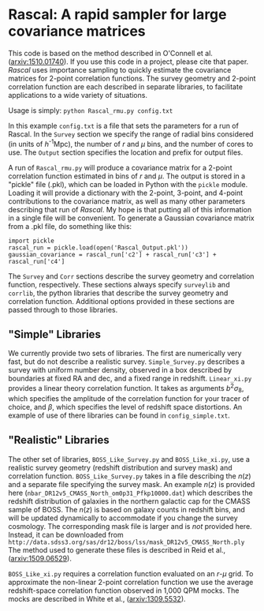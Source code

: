 # Rascal: A rapid sampler for large covariance matrices

This code is based on the method described in O'Connell et al. ([arxiv:1510.01740](https://arxiv.org/abs/1510.01740)). 
If you use this code in a project, please cite that paper.
*Rascal* uses importance sampling to quickly estimate the covariance matrices for 2-point correlation functions.
The survey geometry and 2-point correlation function are each described in separate libraries,
to facilitate applications to a wide variety of situations.

Usage is simply:
`python Rascal_rmu.py config.txt`

In this example `config.txt` is a file that sets the parameters for a run of Rascal. In the 
`Survey` section we specify the range of radial bins considered (in units of *h*<sup>-1</sup>Mpc),
the number of *r* and *μ* bins, and the number of cores to use. The `Output` section specifies 
the location and prefix for output files.

A run of `Rascal_rmu.py` will produce a covariance matrix for a 2-point correlation function
estimated in bins of *r* and *μ*. The output is stored in a "pickle" file (.pkl), which can be loaded in Python with the `pickle`
module. Loading it will provide a dictionary with the 2-point, 3-point, and 4-point contributions
to the covariance matrix, as well as many other parameters describing that run of *Rascal*.
My hope is that putting all of this information in a single file will be convenient. To generate a 
Gaussian covariance matrix from a .pkl file, do something like this:

```
import pickle
rascal_run = pickle.load(open('Rascal_Output.pkl'))
gaussian_covariance = rascal_run['c2'] + rascal_run['c3'] + rascal_run['c4']
```

The `Survey` and `Corr` sections describe the survey geometry and correlation function, 
respectively. These sections always specify `surveylib` and `corrlib`, the python libraries
that describe the survey geometry and correlation function. Additional options provided
in these sections are passed through to those libraries.

## "Simple" Libraries

We currently provide two sets of libraries. The first are numerically very fast, but do not
describe a realistic survey. `Simple_Survey.py` describes a survey with uniform number density,
observed in a box described by boundaries at fixed RA and dec, and a fixed range in redshift.
`Linear_xi.py` provides a linear theory correlation function. It takes as arguments *b*<sup>2</sup>*σ*<sub>8</sub>,
which specifies the amplitude of the correlation function for your tracer of choice, and 
*β*, which specifies the level of redshift space distortions. An example of use of there libraries
can be found in `config_simple.txt`.

## "Realistic" Libraries

The other set of libraries, `BOSS_Like_Survey.py` and `BOSS_Like_xi.py`, use a realistic
survey geometry (redshift distribution and survey mask) and correlation function. `BOSS_Like_Survey.py`
takes in a file describing the *n*(*z*) and a separate file specifying the survey mask. An example 
*n*(*z*) is provided here (`nbar_DR12v5_CMASS_North_om0p31_Pfkp10000.dat`) which describes
the redshift distribution of galaxies in the northern galactic cap for the CMASS sample of BOSS.
The *n*(*z*) is based on galaxy counts in redshift bins, and will be updated dynamically to
accommodate if you change the survey cosmology. The corresponding mask file is larger and is 
*not* provided here. Instead, it can be downloaded from `http://data.sdss3.org/sas/dr12/boss/lss/mask_DR12v5_CMASS_North.ply`
The method used to generate these files is described in Reid et al., ([arxiv:1509.06529](https://arxiv.org/abs/1509.06529)).

`BOSS_Like_xi.py` requires a correlation function evaluated on an *r*-*μ* grid. To approximate
the non-linear 2-point correlation function we use the average redshift-space correlation function 
observed in 1,000 QPM mocks. The mocks are described in White et al., ([arxiv:1309.5532](http://arxiv.org/abs/1309.5532)).